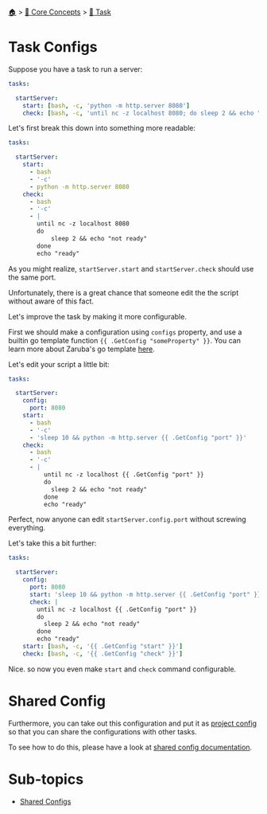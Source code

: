 <!--startTocHeader-->
[🏠](../../../README.md) > [🧠 Core Concepts](../../README.md) > [🔨 Task](../README.md)
# Task Configs
<!--endTocHeader-->


Suppose you have a task to run a server:

```yaml
tasks:

  startServer:
    start: [bash, -c, 'python -m http.server 8080']
    check: [bash, -c, 'until nc -z localhost 8080; do sleep 2 && echo "not ready"; done && echo "ready"']
```

Let's first break this down into something more readable:

```yaml
tasks:

  startServer:
    start:
      - bash
      - '-c'
      - python -m http.server 8080
    check:
      - bash
      - '-c'
      - |
        until nc -z localhost 8080
        do 
            sleep 2 && echo "not ready"
        done
        echo "ready"
```

As you might realize, `startServer.start` and `startServer.check` should use the same port.

Unfortunately, there is a great chance that someone edit the the script without aware of this fact.

Let's improve the task by making it more configurable.

First we should make a configuration using `configs` property, and use a builtin go template function `{{ .GetConfig "someProperty" }}`. You can learn more about Zaruba's go template [here](../../using-go-template.md).

Let's edit your script a little bit:

```yaml
tasks:

  startServer:
    config:
      port: 8080
    start:
      - bash
      - '-c'
      - 'sleep 10 && python -m http.server {{ .GetConfig "port" }}'
    check:
      - bash
      - '-c'
      - |
          until nc -z localhost {{ .GetConfig "port" }}
          do 
            sleep 2 && echo "not ready"
          done
          echo "ready"
```

Perfect, now anyone can edit `startServer.config.port` without screwing everything.

Let's take this a bit further:

```yaml
tasks:

  startServer:
    config:
      port: 8080
      start: 'sleep 10 && python -m http.server {{ .GetConfig "port" }}'
      check: | 
        until nc -z localhost {{ .GetConfig "port" }}
        do 
          sleep 2 && echo "not ready"
        done
        echo "ready"
    start: [bash, -c, '{{ .GetConfig "start" }}']
    check: [bash, -c, '{{ .GetConfig "check" }}']
```

Nice. so now you even make `start` and `check` command configurable.

# Shared Config

Furthermore, you can take out this configuration and put it as [project config](../../project-configs.md) so that you can share the configurations with other tasks.

To see how to do this, please have a look at [shared config documentation](./shared-configs.md).


<!--startTocSubTopic-->
# Sub-topics
* [Shared Configs](shared-configs.md)
<!--endTocSubTopic-->